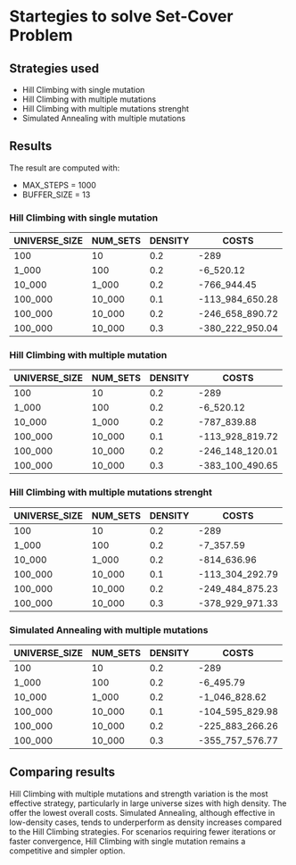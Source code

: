 # Startegies to solve Set-Cover Problem

## Strategies used
- Hill Climbing with single mutation
- Hill Climbing with multiple mutations
- Hill Climbing with multiple mutations strenght
- Simulated Annealing with multiple mutations

## Results

The result are computed with:
- MAX_STEPS = 1000
- BUFFER_SIZE = 13

### Hill Climbing with single mutation

|  UNIVERSE_SIZE | NUM_SETS  |DENSITY   |  COSTS | 
|---|---|---|---|
|  100 | 10  | 0.2  |  -289 |   
|  1_000 |  100 |  0.2 |  -6_520.12 |   
|  10_000 | 1_000  | 0.2  |  -766_944.45 | 
|  100_000 | 10_000  | 0.1  | -113_984_650.28  | 
|  100_000 | 10_000  | 0.2 | -246_658_890.72 | 
|  100_000 | 10_000  | 0.3 |  -380_222_950.04 | 


### Hill Climbing with multiple mutation

|  UNIVERSE_SIZE | NUM_SETS  |DENSITY   |  COSTS | 
|---|---|---|---|
|  100 | 10  | 0.2  |  -289 |   
|  1_000 |  100 |  0.2 |  -6_520.12 |   
|  10_000 | 1_000  | 0.2  | -787_839.88  | 
|  100_000 | 10_000  | 0.1  |  -113_928_819.72 | 
|  100_000 | 10_000  | 0.2 | -246_148_120.01 | 
|  100_000 | 10_000  | 0.3 | -383_100_490.65 | 


### Hill Climbing with multiple mutations strenght

|  UNIVERSE_SIZE | NUM_SETS  |DENSITY   |  COSTS | 
|---|---|---|---|
|  100 | 10  | 0.2  | -289  |   
|  1_000 |  100 |  0.2 |  -7_357.59 |   
|  10_000 | 1_000  | 0.2  |  -814_636.96 | 
|  100_000 | 10_000  | 0.1  |  -113_304_292.79 | 
|  100_000 | 10_000  | 0.2 | -249_484_875.23 | 
|  100_000 | 10_000  | 0.3 | -378_929_971.33 | 



### Simulated Annealing with multiple mutations

|  UNIVERSE_SIZE | NUM_SETS  |DENSITY   |  COSTS | 
|---|---|---|---|
|  100 | 10  | 0.2  | -289  |   
|  1_000 |  100 |  0.2 |  -6_495.79 |   
|  10_000 | 1_000  | 0.2  |  -1_046_828.62 | 
|  100_000 | 10_000  | 0.1  |  -104_595_829.98 | 
|  100_000 | 10_000  | 0.2 | -225_883_266.26 | 
|  100_000 | 10_000  | 0.3 | -355_757_576.77 | 


## Comparing results

Hill Climbing with multiple mutations and strength variation is the most effective strategy, particularly in large universe sizes with high density. The offer the lowest overall costs.
Simulated Annealing, although effective in low-density cases, tends to underperform as density increases compared to the Hill Climbing strategies.
For scenarios requiring fewer iterations or faster convergence, Hill Climbing with single mutation remains a competitive and simpler option.